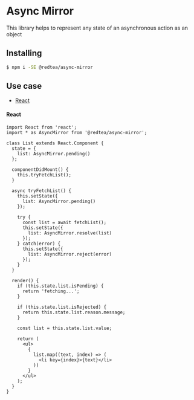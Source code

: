 # Async Mirror

This library helps to represent any state of an asynchronous action as an object

## Installing

```bash
$ npm i -SE @redtea/async-mirror
```

## Use case

 - [React](#react) 

#### React

```JSX
import React from 'react';
import * as AsyncMirror from '@redtea/async-mirror';

class List extends React.Component {
  state = {
    list: AsyncMirror.pending()
  };
  
  componentDidMount() {
    this.tryFetchList();
  }
  
  async tryFetchList() {
    this.setState({
      list: AsyncMirror.pending()
    });
    
    try {
      const list = await fetchList();
      this.setState({
        list: AsyncMirror.resolve(list)
      });
    } catch(error) {
      this.setState({
        list: AsyncMirror.reject(error)
      });
    } 
  }
  
  render() {
    if (this.state.list.isPending) {
      return 'fetching...';
    }
    
    if (this.state.list.isRejected) {
      return this.state.list.reason.message;
    }
    
    const list = this.state.list.value;
    
    return (
      <ul>
        {
          list.map((text, index) => (
            <li key={index}>{text}</li>
          ))
        }
      </ul>
    );
  }
}
```
